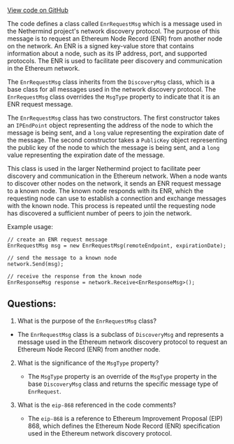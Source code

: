 [View code on GitHub](https://github.com/nethermindeth/nethermind/Nethermind.Network.Discovery/Messages/EnrRequestMsg.cs)

The code defines a class called `EnrRequestMsg` which is a message used in the Nethermind project's network discovery protocol. The purpose of this message is to request an Ethereum Node Record (ENR) from another node on the network. An ENR is a signed key-value store that contains information about a node, such as its IP address, port, and supported protocols. The ENR is used to facilitate peer discovery and communication in the Ethereum network.

The `EnrRequestMsg` class inherits from the `DiscoveryMsg` class, which is a base class for all messages used in the network discovery protocol. The `EnrRequestMsg` class overrides the `MsgType` property to indicate that it is an ENR request message.

The `EnrRequestMsg` class has two constructors. The first constructor takes an `IPEndPoint` object representing the address of the node to which the message is being sent, and a `long` value representing the expiration date of the message. The second constructor takes a `PublicKey` object representing the public key of the node to which the message is being sent, and a `long` value representing the expiration date of the message.

This class is used in the larger Nethermind project to facilitate peer discovery and communication in the Ethereum network. When a node wants to discover other nodes on the network, it sends an ENR request message to a known node. The known node responds with its ENR, which the requesting node can use to establish a connection and exchange messages with the known node. This process is repeated until the requesting node has discovered a sufficient number of peers to join the network.

Example usage:

```
// create an ENR request message
EnrRequestMsg msg = new EnrRequestMsg(remoteEndpoint, expirationDate);

// send the message to a known node
network.Send(msg);

// receive the response from the known node
EnrResponseMsg response = network.Receive<EnrResponseMsg>();
```
## Questions: 
 1. What is the purpose of the `EnrRequestMsg` class?
   - The `EnrRequestMsg` class is a subclass of `DiscoveryMsg` and represents a message used in the Ethereum network discovery protocol to request an Ethereum Node Record (ENR) from another node.

2. What is the significance of the `MsgType` property?
   - The `MsgType` property is an override of the `MsgType` property in the base `DiscoveryMsg` class and returns the specific message type of `EnrRequest`.

3. What is the `eip-868` referenced in the code comments?
   - The `eip-868` is a reference to Ethereum Improvement Proposal (EIP) 868, which defines the Ethereum Node Record (ENR) specification used in the Ethereum network discovery protocol.